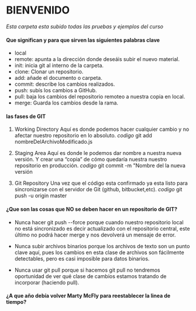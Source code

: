 # BIENVENIDO 
_Esta carpeta esta subido todas las pruebas y ejemplos del curso_ 

#### Que significan y para que sirven las siguientes palabras clave

- local
- remote: apunta a la dirección donde deseáis subir el nuevo material.
- init:  inicia git al interno de la carpeta.
- clone: Clonar un repositorio.
- add: añade el documento o carpeta.
- commit: describe los cambios realizados.
- push: subís los cambios a GitHub.
- pull: baja los cambios del repositorio remoteo a nuestra copia en local.
- merge: Guarda los cambios desde la rama.
    
#### las fases de GIT
1. Working Directory
Aquí es donde podemos hacer cualquier cambio y no afectar nuestro repositorio en lo absoluto.
*codigo*
git add nombreDelArchivoModificado.js

2. Staging Area
Aquí es donde le podemos dar nombre a nuestra nueva versión. Y crear una “copia” de cómo quedaría nuestra nuestro repositorio en producción.
*codigo*
git commit -m "Nombre del la nueva versión

3. Git Repository
Una vez que el código esta confirmado ya esta listo para sincronizarse con el servidor de Git (github, bitbucket,etc). 
*codigo*
git push -u origin master

#### ¿Que son las cosas que NO se deben hacer en un repositorio de GIT?

- Nunca hacer git push --force porque cuando nuestro repositorio local no está sincronizado es decir actualizado con el repositorio central, este último no podrá hacer merge y nos devolverá un mensaje de error.

- Nunca subir archivos binarios porque los archivos de texto son un punto clave aquí, pues los cambios en esta clase de archivos son fácilmente detectables, pero es casi imposible para datos binarios.

- Nunca usar git pull porque si hacemos git pull no tendremos oportunidad de ver qué clase de cambios estamos tratando de incorporar (haciendo pull).

#### ¿A que año debía volver Marty McFly para reestablecer la linea de tiempo?
